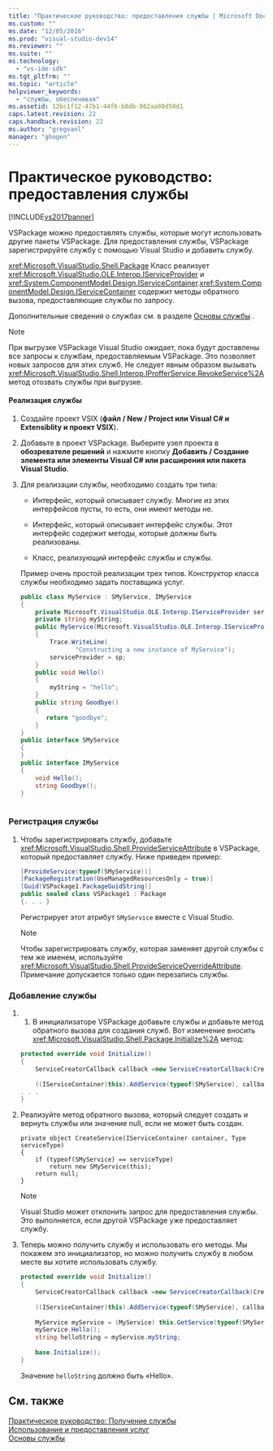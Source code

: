 ```yaml
---
title: "Практическое руководство: предоставления службы | Microsoft Docs"
ms.custom: ""
ms.date: "12/05/2016"
ms.prod: "visual-studio-dev14"
ms.reviewer: ""
ms.suite: ""
ms.technology: 
  - "vs-ide-sdk"
ms.tgt_pltfrm: ""
ms.topic: "article"
helpviewer_keywords: 
  - "службы, обеспечивая"
ms.assetid: 12bc1f12-47b1-44f6-b8db-862aa88d50d1
caps.latest.revision: 22
caps.handback.revision: 22
ms.author: "gregvanl"
manager: "ghogen"
---
```

# Практическое руководство: предоставления службы
[!INCLUDE[vs2017banner](../code-quality/includes/vs2017banner.md)]

VSPackage можно предоставлять службы, которые могут использовать другие пакеты VSPackage. Для предоставления службы, VSPackage зарегистрируйте службу с помощью Visual Studio и добавить службу.  
  
 <xref:Microsoft.VisualStudio.Shell.Package> Класс реализует <xref:Microsoft.VisualStudio.OLE.Interop.IServiceProvider> и <xref:System.ComponentModel.Design.IServiceContainer>.<xref:System.ComponentModel.Design.IServiceContainer> содержит методы обратного вызова, предоставляющие службы по запросу.  
  
 Дополнительные сведения о службах см. в разделе [Основы службы](../extensibility/internals/service-essentials.md) .  
  
> [!NOTE]
>  При выгрузке VSPackage Visual Studio ожидает, пока будут доставлены все запросы к службам, предоставляемым VSPackage. Это позволяет новых запросов для этих служб. Не следует явным образом вызывать <xref:Microsoft.VisualStudio.Shell.Interop.IProfferService.RevokeService%2A> метод отозвать службы при выгрузке.  
  
#### Реализация службы  
  
1.  Создайте проект VSIX \(**файл \/ New \/ Project или Visual C\# и Extensiblity и проект VSIX**\).  
  
2.  Добавьте в проект VSPackage. Выберите узел проекта в **обозревателе решений** и нажмите кнопку **Добавить \/ Создание элемента или элементы Visual C\# или расширения или пакета Visual Studio**.  
  
3.  Для реализации службы, необходимо создать три типа:  
  
    -   Интерфейс, который описывает службу. Многие из этих интерфейсов пусты, то есть, они имеют методы не.  
  
    -   Интерфейс, который описывает интерфейс службы. Этот интерфейс содержит методы, которые должны быть реализованы.  
  
    -   Класс, реализующий интерфейс службы и службы.  
  
     Пример очень простой реализации трех типов. Конструктор класса службы необходимо задать поставщика услуг.  
  
    ```c#  
    public class MyService : SMyService, IMyService  
    {  
        private Microsoft.VisualStudio.OLE.Interop.IServiceProvider serviceProvider;  
        private string myString;  
        public MyService(Microsoft.VisualStudio.OLE.Interop.IServiceProvider sp)  
        {  
            Trace.WriteLine(  
                   "Constructing a new instance of MyService");  
            serviceProvider = sp;  
        }  
        public void Hello()  
        {  
            myString = "hello";  
        }  
        public string Goodbye()  
        {  
           return "goodbye";  
        }  
    }  
    public interface SMyService  
    {  
    }  
    public interface IMyService  
    {  
        void Hello();  
        string Goodbye();  
    }  
  
    ```  
  
### Регистрация службы  
  
1.  Чтобы зарегистрировать службу, добавьте <xref:Microsoft.VisualStudio.Shell.ProvideServiceAttribute> в VSPackage, который предоставляет службу. Ниже приведен пример:  
  
    ```c#  
    [ProvideService(typeof(SMyService))]  
    [PackageRegistration(UseManagedResourcesOnly = true)]  
    [Guid(VSPackage1.PackageGuidString)]  
    public sealed class VSPackage1 : Package  
    {. . . }  
    ```  
  
     Регистрирует этот атрибут `SMyService` вместе с Visual Studio.  
  
    > [!NOTE]
    >  Чтобы зарегистрировать службу, которая заменяет другой службы с тем же именем, используйте <xref:Microsoft.VisualStudio.Shell.ProvideServiceOverrideAttribute>. Примечание допускается только один перезапись службы.  
  
### Добавление службы  
  
1.  1.	В инициализаторе VSPackage добавьте службы и добавьте метод обратного вызова для создания служб. Вот изменение вносить <xref:Microsoft.VisualStudio.Shell.Package.Initialize%2A> метод:  
  
    ```c#  
    protected override void Initialize()  
    {  
        ServiceCreatorCallback callback =new ServiceCreatorCallback(CreateService);  
  
        ((IServiceContainer)this).AddService(typeof(SMyService), callback);  
    . . .  
    }  
    ```  
  
2.  Реализуйте метод обратного вызова, который следует создать и вернуть службы или значение null, если не может быть создан.  
  
    ```  
    private object CreateService(IServiceContainer container, Type serviceType)  
    {  
        if (typeof(SMyService) == serviceType)  
            return new SMyService(this);  
        return null;  
    }  
    ```  
  
    > [!NOTE]
    >  Visual Studio может отклонить запрос для предоставления службы. Это выполняется, если другой VSPackage уже предоставляет службу.  
  
3.  Теперь можно получить службу и использовать его методы. Мы покажем это инициализатор, но можно получить службу в любом месте вы хотите использовать службу.  
  
    ```c#  
    protected override void Initialize()  
    {  
        ServiceCreatorCallback callback =new ServiceCreatorCallback(CreateService);  
  
        ((IServiceContainer)this).AddService(typeof(SMyService), callback);  
  
        MyService myService = (MyService) this.GetService(typeof(SMyService));  
        myService.Hello();  
        string helloString = myService.myString;  
  
        base.Initialize();  
    }  
    ```  
  
     Значение `helloString` должно быть «Hello».  
  
## См. также  
 [Практическое руководство: Получение службы](../Topic/How%20to:%20Get%20a%20Service.md)   
 [Использование и предоставления услуг](../extensibility/using-and-providing-services.md)   
 [Основы службы](../extensibility/internals/service-essentials.md)